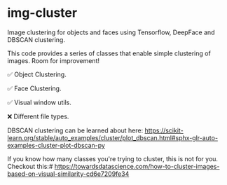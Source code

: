 # img-cluster
Image clustering for objects and faces using Tensorflow, DeepFace and DBSCAN clustering.

This code provides a series of classes that enable simple clustering of images. Room for improvement!

✅ Object Clustering.

✅ Face Clustering.

✅ Visual window utils.

❌ Different file types.


DBSCAN clustering can be learned about here:
https://scikit-learn.org/stable/auto_examples/cluster/plot_dbscan.html#sphx-glr-auto-examples-cluster-plot-dbscan-py

If you know how many classes you're trying to cluster, this is not for you. Checkout this:#
https://towardsdatascience.com/how-to-cluster-images-based-on-visual-similarity-cd6e7209fe34
